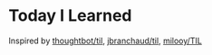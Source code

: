 # Today I Learned
Inspired by [thoughtbot/til](https://github.com/thoughtbot/til), [jbranchaud/til](https://github.com/jbranchaud/til), [milooy/TIL](https://github.com/milooy/TIL)
